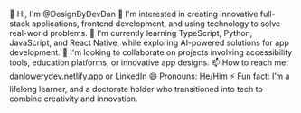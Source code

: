 👋 Hi, I'm @DesignByDevDan
👀 I'm interested in creating innovative full-stack applications, frontend development, and using technology to solve real-world problems.
🌱 I'm currently learning TypeScript, Python, JavaScript, and React Native, while exploring AI-powered solutions for app development.
💞️ I'm looking to collaborate on projects involving accessibility tools, education platforms, or innovative app designs.
📫 How to reach me: danlowerydev.netlify.app or LinkedIn
😄 Pronouns: He/Him
⚡ Fun fact: I’m a lifelong learner, and a doctorate holder who transitioned into tech to combine creativity and innovation.
